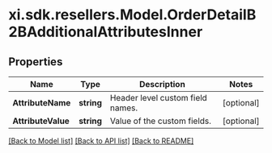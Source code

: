 # xi.sdk.resellers.Model.OrderDetailB2BAdditionalAttributesInner

## Properties

Name | Type | Description | Notes
------------ | ------------- | ------------- | -------------
**AttributeName** | **string** | Header level custom field names. | [optional] 
**AttributeValue** | **string** | Value of the custom fields. | [optional] 

[[Back to Model list]](../README.md#documentation-for-models) [[Back to API list]](../README.md#documentation-for-api-endpoints) [[Back to README]](../README.md)


